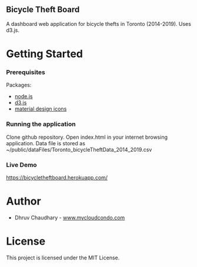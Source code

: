 ## Bicycle Theft Board

A dashboard web application for bicycle thefts in Toronto (2014-2019). Uses d3.js.

# Getting Started

### Prerequisites

Packages:

- [node.js](https://nodejs.org/en/)
- [d3.js](https://d3js.org/d3.v4.min.js)
- [material design icons](https://google.github.io/material-design-icons/)

### Running the application

Clone github repository. Open index.html in your internet browsing application. Data file is stored as ~/public/dataFiles/Toronto_bicycleTheftData_2014_2019.csv

### Live Demo

https://bicycletheftboard.herokuapp.com/

# Author

- Dhruv Chaudhary - www.mycloudcondo.com

# License

This project is licensed under the MIT License.
